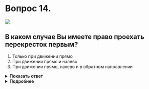 # Вопрос 14.

![](https://s.drom.ru/i24227/pdd/tickets/2016/1542608462.jpg)

## В каком случае Вы имеете право проехать перекресток первым?

1. Только при движении прямо
2. При движении прямо и налево
3. При движении прямо, налево и в обратном направлении

<details>
<summary><b>Показать ответ</b></summary>
Правильный ответ: 2
</details>
<details>
<summary><b>Подробнее</b></summary>
Перекрёсток равнозначный. Водители руководствуются «правилом правой руки», т.е. у кого помеха справа, тот и уступает. Помеха справа у водителя легкового автомобиля. Вы проезжаете перекрёсток первым при движении прямо и налево. При развороте у Вас справа будет помеха.
(Пункт 13.11 ПДД)
</details>